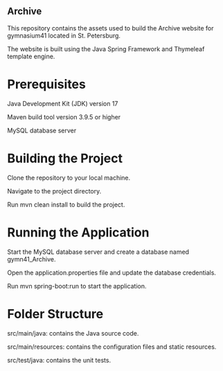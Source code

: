## Archive 
This repository contains the assets used to build the Archive website for gymnasium41 located in St. Petersburg.  

The website is built using the Java Spring Framework and Thymeleaf template engine.

# Prerequisites 

Java Development Kit (JDK) version 17 

Maven build tool version 3.9.5 or higher

MySQL database server

# Building the Project

Clone the repository to your local machine. 

Navigate to the project directory.

Run mvn clean install to build the project.

# Running the Application

Start the MySQL database server and create a database named gymn41_Archive.

Open the application.properties file and update the database credentials.

Run mvn spring-boot:run to start the application.

# Folder Structure

src/main/java: contains the Java source code. 

src/main/resources: contains the configuration files and static resources. 

src/test/java: contains the unit tests.
